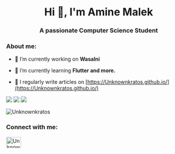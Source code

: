 <h1 align="center">Hi 👋, I'm Amine Malek</h1>
<h3 align="center">A passionate Computer Science Student</h3>






<h3 align="left">About me:</h3>

- 🔭 I’m currently working on **Wasalni**

- 🌱 I’m currently learning **Flutter and more.**

- 📝 I regularly write articles on [https://Unknownkratos.github.io/](https://Unknownkratos.github.io/)

![](http://github-profile-summary-cards.vercel.app/api/cards/profile-details?username=Unknownkratos&theme=github)
![](http://github-profile-summary-cards.vercel.app/api/cards/repos-per-language?username=Unknownkratos&theme=github) 
![](http://github-profile-summary-cards.vercel.app/api/cards/stats?username=Unknownkratos&theme=default) 

<p align="left"> <img src="https://komarev.com/ghpvc/?username=superkogito&label=Profile%20views&color=0e75b6&style=flat" alt="Unknownkratos" /> </p>


<h3 align="left">Connect with me:</h3>
<p align="left">
<a href="https://stackoverflow.com/users/22089111/unknownkratos" target="blank"><img align="center" src="https://raw.githubusercontent.com/rahuldkjain/github-profile-readme-generator/master/src/images/icons/Social/stack-overflow.svg" alt="Unknownkratos" height="30" width="40" /></a>
</p>
